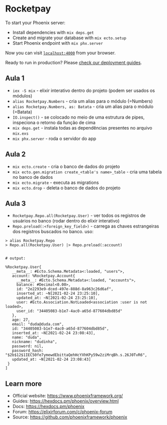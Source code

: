 # Rocketpay

To start your Phoenix server:

  * Install dependencies with `mix deps.get`
  * Create and migrate your database with `mix ecto.setup`
  * Start Phoenix endpoint with `mix phx.server`

Now you can visit [`localhost:4000`](http://localhost:4000) from your browser.

Ready to run in production? Please [check our deployment guides](https://hexdocs.pm/phoenix/deployment.html).

## Aula 1
 * `iex -S mix` - elixir interativo dentro do projeto (podem ser usados os módulos)
 * `alias Rocketpay.Numbers` - cria um alias para o módulo (=Numbers)
 * `alias Rocketpay.Numbers, as: Batata` - cria um alias para o módulo (=Batata)
 * `IO.inspect()` - se colocado no meio de uma estrutura de pipes, inspeciona o retorno da função de cima
 * `mix deps.get` - instala todas as dependências presentes no arquivo `mix.exs`
 * `mix phx.server` - roda o servidor do app

## Aula 2

 * `mix ecto.create` - cria o banco de dados do projeto 
 * `mix ecto.gen.migration create_<table's name>_table` - cria uma tabela no banco de dados
 * `mix ecto.migrate` - executa as migrations
 * `mix ecto.drop` - deleta o banco de dados do projeto

 ## Aula 3
 * `Rocketpay.Repo.all(Rocketpay.User)` - ver todos os registros de usuários no banco (rodar dentro do elixir interativo)
 * `Repo.preload(:<foreign_key_field>)` - carrega as chaves estrangeiras dos registros buscados no banco. uso:
 ```
 > alias Rocketpay.Repo
 > Repo.all(Rocketpay.User) |> Repo.preload(:account)


 # output:

%Rocketpay.User{
    __meta__: #Ecto.Schema.Metadata<:loaded, "users">,
    account: %Rocketpay.Account{
      __meta__: #Ecto.Schema.Metadata<:loaded, "accounts">,
      balance: #Decimal<0.00>,
      id: "2e2293e9-dced-497e-888d-8a963c26d6af",
      inserted_at: ~N[2021-02-24 23:25:10],
      updated_at: ~N[2021-02-24 23:25:10],
      user: #Ecto.Association.NotLoaded<association :user is not loaded>,
      user_id: "34405083-b1e7-4ac0-a65d-877604dbd85d"
    },
    age: 27,
    email: "duda@duda.com",
    id: "34405083-b1e7-4ac0-a65d-877604dbd85d",
    inserted_at: ~N[2021-02-24 23:08:43],
    name: "duda",
    nickname: "dudinha",
    password: nil,
    password_hash: "$2b$12$1IEC50fe7ymewdEbittaQehHcYXhKPy59w2ziMrqBh.s.26J0TvR6",
    updated_at: ~N[2021-02-24 23:08:43]
  }
]

 ```


## Learn more

  * Official website: https://www.phoenixframework.org/
  * Guides: https://hexdocs.pm/phoenix/overview.html
  * Docs: https://hexdocs.pm/phoenix
  * Forum: https://elixirforum.com/c/phoenix-forum
  * Source: https://github.com/phoenixframework/phoenix
